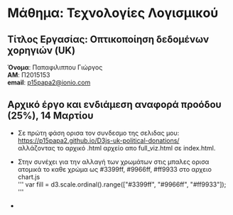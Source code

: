 # Μάθημα: Τεχνολογίες Λογισμικού
## Τίτλος Εργασίας: Οπτικοποίηση δεδομένων χορηγιών (UK)

**Όνομα**: Παπαφιλιππου Γιώργος <br/>
**ΑΜ**: Π2015153 <br/>
**email**: p15papa2@ionio.com <br/>

## Αρχικό έργο και ενδιάμεση αναφορά προόδου (25%), 14 Μαρτίου

- Σε πρώτη φάση ορισα τον συνδεσμο της σελιδας μου: https://p15papa2.github.io/D3js-uk-political-donations/ <br/>
αλλάζοντας το αρχικό .html αρχείο απο full_viz.html σε index.html.

- Στην συνέχει για την αλλαγή των χρωμάτων στις μπαλες ορισα ατομικά το καθε χρώμα ως #3399ff, #9966ff, #ff9933 στο αρχειο chart.js <br/>
'''
var fill = d3.scale.ordinal().range(["#3399ff", "#9966ff", "#ff9933"]); <br/>
'''
- 

